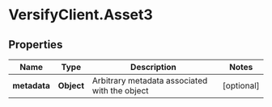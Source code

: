 # VersifyClient.Asset3

## Properties

Name | Type | Description | Notes
------------ | ------------- | ------------- | -------------
**metadata** | **Object** | Arbitrary metadata associated with the object | [optional] 



